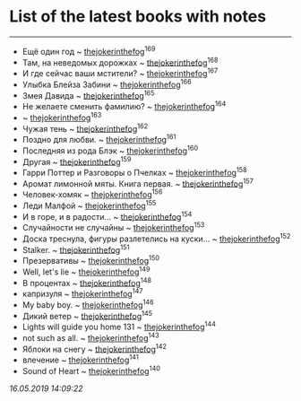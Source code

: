 # List of the latest books with notes
---

* Ещё один год ~ [thejokerinthefog](users/317/317244423-vkontakte)<sup>169</sup>
* Там, на неведомых дорожках ~ [thejokerinthefog](users/317/317244423-vkontakte)<sup>168</sup>
* И где сейчас ваши мстители? ~ [thejokerinthefog](users/317/317244423-vkontakte)<sup>167</sup>
* Улыбка Блейза Забини ~ [thejokerinthefog](users/317/317244423-vkontakte)<sup>166</sup>
* Змея Давида ~ [thejokerinthefog](users/317/317244423-vkontakte)<sup>165</sup>
* Не желаете сменить фамилию? ~ [thejokerinthefog](users/317/317244423-vkontakte)<sup>164</sup>
*  ~ [thejokerinthefog](users/317/317244423-vkontakte)<sup>163</sup>
* Чужая тень ~ [thejokerinthefog](users/317/317244423-vkontakte)<sup>162</sup>
* Поздно для любви. ~ [thejokerinthefog](users/317/317244423-vkontakte)<sup>161</sup>
* Последняя из рода Блэк ~ [thejokerinthefog](users/317/317244423-vkontakte)<sup>160</sup>
* Другая ~ [thejokerinthefog](users/317/317244423-vkontakte)<sup>159</sup>
* Гарри Поттер и Разговоры о Пчелках ~ [thejokerinthefog](users/317/317244423-vkontakte)<sup>158</sup>
* Аромат лимонной мяты. Книга первая. ~ [thejokerinthefog](users/317/317244423-vkontakte)<sup>157</sup>
* Человек-хомяк ~ [thejokerinthefog](users/317/317244423-vkontakte)<sup>156</sup>
* Леди Малфой ~ [thejokerinthefog](users/317/317244423-vkontakte)<sup>155</sup>
* И в горе, и в радости... ~ [thejokerinthefog](users/317/317244423-vkontakte)<sup>154</sup>
* Случайности не случайны ~ [thejokerinthefog](users/317/317244423-vkontakte)<sup>153</sup>
* Доска треснула, фигуры разлетелись на куски... ~ [thejokerinthefog](users/317/317244423-vkontakte)<sup>152</sup>
* Stalker. ~ [thejokerinthefog](users/317/317244423-vkontakte)<sup>151</sup>
* Презервативы ~ [thejokerinthefog](users/317/317244423-vkontakte)<sup>150</sup>
* Well, let's lie ~ [thejokerinthefog](users/317/317244423-vkontakte)<sup>149</sup>
* В процентах ~ [thejokerinthefog](users/317/317244423-vkontakte)<sup>148</sup>
* капризуля ~ [thejokerinthefog](users/317/317244423-vkontakte)<sup>147</sup>
* My baby boy. ~ [thejokerinthefog](users/317/317244423-vkontakte)<sup>146</sup>
* Дикий ветер ~ [thejokerinthefog](users/317/317244423-vkontakte)<sup>145</sup>
* Lights will guide you home 131 ~ [thejokerinthefog](users/317/317244423-vkontakte)<sup>144</sup>
* not such as all. ~ [thejokerinthefog](users/317/317244423-vkontakte)<sup>143</sup>
* Яблоки на снегу ~ [thejokerinthefog](users/317/317244423-vkontakte)<sup>142</sup>
* влечение ~ [thejokerinthefog](users/317/317244423-vkontakte)<sup>141</sup>
* Sound of Heart ~ [thejokerinthefog](users/317/317244423-vkontakte)<sup>140</sup>


_16.05.2019 14:09:22_
